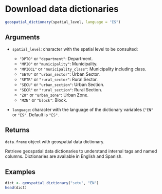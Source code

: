 # Download data dictionaries

```r
geospatial_dictionary(spatial_level, language = "ES")
```

## Arguments

- `spatial_level`: character with the spatial level to be consulted:
    
     * `"DPTO"` or `"department"`: Department.
     * `"MPIO"` or `"municipality"`: Municipality.
     * `"MPIOCL"` or `"municipality_class"`: Municipality including class.
     * `"SETU"` or `"urban_sector"`: Urban Sector.
     * `"SETR"` or `"rural_sector"`: Rural Sector.
     * `"SECU"` or `"urban_section"`: Urban Section.
     * `"SECR"` or `"rural_section"`: Rural Section.
     * `"ZU"` or `"urban_zone"`: Urban Zone.
     * `"MZN"` or `"block"`: Block.
- `language`: character with the language of the dictionary variables (`"EN"` or `"ES"`. Default is `"ES"`.

## Returns

`data.frame` object with geospatial data dictionary.

Retrieve geospatial data dictionaries to understand internal tags and named columns. Dictionaries are available in English and Spanish.

## Examples

```r
dict <- geospatial_dictionary("setu", "EN")
head(dict)
```

